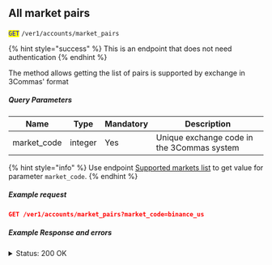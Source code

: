 ## All market pairs
<code><mark style="color:blue">GET</mark></code> <code>/ver1/accounts/market_pairs</strong></code>

{% hint style="success" %}
This is an endpoint that does not need authentication
{% endhint %}

The method allows getting the list of pairs is supported by exchange in 3Commas' format

##### Query Parameters
| Name        | Type    | Mandatory | Description                                 |
|-------------|---------|-----------|---------------------------------------------|
| market_code | integer | Yes       | Unique exchange code in the 3Commas system  |

{% hint style="info" %}
Use endpoint [Supported markets list](/docs/Market%20data/Supported%20markets%20list.md) to get value for parameter <code>market_code</code>.
{% endhint %}

##### Example request

```json
GET /ver1/accounts/market_pairs?market_code=binance_us
```

##### Example Response and errors
<details>
<summary>Status: 200 OK</summary>

```json
[
"BTC_ETH",
"BTC_LTC",
"BTC_BNB",
"BTC_NEO",
"ETH_QTUM",
"ETH_EOS",
"ETH_SNT",
"ETH_BNT",
"BTC_GAS",
"ETH_BNB",
"USDT_BTC",
...
]
```
</details>
